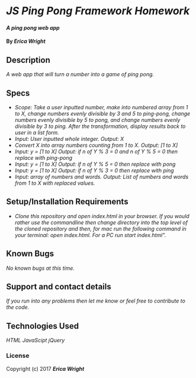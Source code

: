 # _JS Ping Pong Framework Homework_

#### _A ping pong web app_

#### By _**Erica Wright**_

## Description

_A web app that will turn a number into a game of ping pong._

## Specs

* _Scope: Take a user inputted number, make into numbered array from 1 to X, change numbers evenly divisible by 3 and 5 to ping-pong, change numbers evenly divisible by 5 to pong, and change numbers evenly divisible by 3 to ping. After the transformation, display results back to user in a list form._
* _Input: User inputted whole integer. Output: X_
* _Convert X into array numbers counting from 1 to X. Output: [1 to X]_
* _Input: y = [1 to X] Output: if n of Y % 3 = 0 and n of Y % 5 = 0 then replace with ping-pong_
* _Input: y = [1 to X] Output: if n of Y % 5 = 0 then replace with pong_
* _Input: y = [1 to X] Output: if n of Y % 3 = 0 then replace with ping_
* _Input: array of numbers and words. Output: List of numbers and words from 1 to X with replaced values._

## Setup/Installation Requirements

* _Clone this repository and open index.html in your browser. If you would rather use the commandline then change directory into the top level of the cloned repository and then, for mac run the following command in your terminal: open index.html. For a PC run start index.html"._

## Known Bugs

_No known bugs at this time._

## Support and contact details

_If you run into any problems then let me know or feel free to contribute to the code._

## Technologies Used

_HTML_
_JavaScipt_
_jQuery_

### License

Copyright (c) 2017 **_Erica Wright_**

